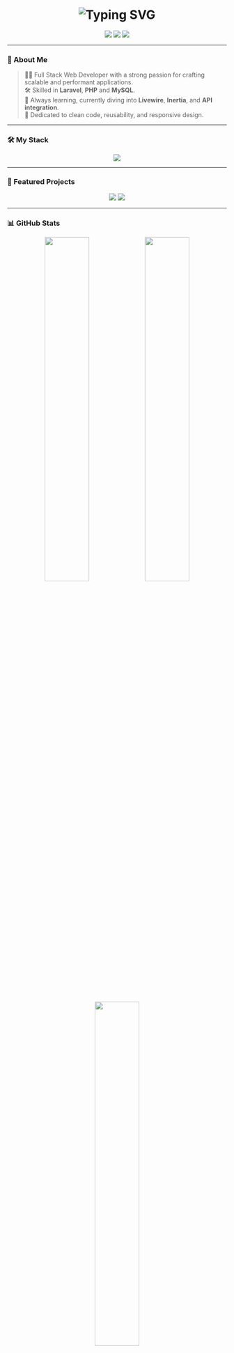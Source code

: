 <h1 align="center">
  <img src="https://readme-typing-svg.herokuapp.com?font=Fira+Code&size=28&pause=1000&color=2F80ED&center=true&vCenter=true&width=600&lines=Hi+I'm+Sabbir+Ahmed;Laravel+%7C+PHP+%7C+Full+Stack+Web+Developer;Clean+Code+%7C+Creative+Design+%7C+Scalable+Solutions" alt="Typing SVG" />
</h1>

<p align="center">
  <a href="mailto:ahmed15-4916@diu.edu.bd"><img src="https://img.shields.io/badge/Email-ahmed15-4916@diu.edu.bd-red?style=flat-square&logo=gmail" /></a>
  <a href="https://www.linkedin.com/in/sabbir-ahmed-65b817237/"><img src="https://img.shields.io/badge/LinkedIn-Connect-blue?style=flat-square&logo=linkedin" /></a>
  <a href="https://github.com/Sabbir4916"><img src="https://img.shields.io/badge/GitHub-@Sabbir4916-black?style=flat-square&logo=github" /></a>
</p>

---

### 🌟 About Me

> 👨‍💻 Full Stack Web Developer with a strong passion for crafting scalable and performant applications.  
> 🛠️ Skilled in **Laravel**, **PHP** and **MySQL**.  
> 🚀 Always learning, currently diving into **Livewire**, **Inertia**, and **API integration**.  
> 🎯 Dedicated to clean code, reusability, and responsive design.

---

### 🛠️ My Stack

<p align="center">
  <img src="https://skillicons.dev/icons?i=php,laravel,mysql,html,css,js,tailwind,bootstrap,git,vscode" />
</p>

---

### 🚀 Featured Projects

<div align="center">
  <img src="https://github.com/Sabbir4916/Let-s_Explore_Bangladesh&theme=radical&theme=radical" />
  <img src="https://github-readme-stats.vercel.app/api/pin/?username=SabbirAhm3d&repo=laravel-portfolio&theme=radical" />
</div>

---

### 📊 GitHub Stats

<p align="center">
  <img src="https://github-readme-stats.vercel.app/api?username=SabbirAhm3d&show_icons=true&theme=react&count_private=true" width="45%" />
  <img src="https://streak-stats.demolab.com?user=SabbirAhm3d&theme=react" width="45%" />
  <img src="https://github-readme-stats.vercel.app/api/top-langs/?username=SabbirAhm3d&layout=compact&theme=react" width="45%" />
</p>

---

### 🎯 Currently Learning

```txt
Laravel Livewire • Inertia.js • API Security • Vue.js
